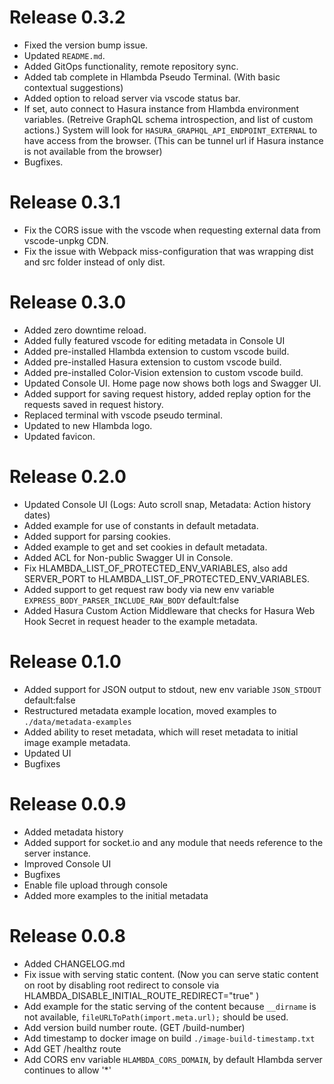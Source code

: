 # Release 0.3.2

- Fixed the version bump issue.
- Updated `README.md`.
- Added GitOps functionality, remote repository sync.
- Added tab complete in Hlambda Pseudo Terminal. (With basic contextual suggestions)
- Added option to reload server via vscode status bar.
- If set, auto connect to Hasura instance from Hlambda environment variables. (Retreive GraphQL schema introspection, and list of custom actions.) System will look for `HASURA_GRAPHQL_API_ENDPOINT_EXTERNAL` to have access from the browser. (This can be tunnel url if Hasura instance is not available from the browser)
- Bugfixes.

# Release 0.3.1

- Fix the CORS issue with the vscode when requesting external data from vscode-unpkg CDN.
- Fix the issue with Webpack miss-configuration that was wrapping dist and src folder instead of only dist.

# Release 0.3.0

- Added zero downtime reload.
- Added fully featured vscode for editing metadata in Console UI
- Added pre-installed Hlambda extension to custom vscode build.
- Added pre-installed Hasura extension to custom vscode build.
- Added pre-installed Color-Vision extension to custom vscode build.
- Updated Console UI. Home page now shows both logs and Swagger UI.
- Added support for saving request history, added replay option for the requests saved in request history.
- Replaced terminal with vscode pseudo terminal.
- Updated to new Hlambda logo.
- Updated favicon.

# Release 0.2.0

- Updated Console UI (Logs: Auto scroll snap, Metadata: Action history dates)
- Added example for use of constants in default metadata.
- Added support for parsing cookies.
- Added example to get and set cookies in default metadata.
- Added ACL for Non-public Swagger UI in Console.
- Fix HLAMBDA_LIST_OF_PROTECTED_ENV_VARIABLES, also add SERVER_PORT to HLAMBDA_LIST_OF_PROTECTED_ENV_VARIABLES.
- Added support to get request raw body via new env variable `EXPRESS_BODY_PARSER_INCLUDE_RAW_BODY` default:false
- Added Hasura Custom Action Middleware that checks for Hasura Web Hook Secret in request header to the example metadata.

# Release 0.1.0

- Added support for JSON output to stdout, new env variable `JSON_STDOUT` default:false
- Restructured metadata example location, moved examples to `./data/metadata-examples`
- Added ability to reset metadata, which will reset metadata to initial image example metadata.
- Updated UI
- Bugfixes

# Release 0.0.9

- Added metadata history
- Added support for socket.io and any module that needs reference to the server instance.
- Improved Console UI
- Bugfixes
- Enable file upload through console
- Added more examples to the initial metadata

# Release 0.0.8

- Added CHANGELOG.md
- Fix issue with serving static content. (Now you can serve static content on root by disabling root redirect to console via HLAMBDA_DISABLE_INITIAL_ROUTE_REDIRECT="true" )
- Add example for the static serving of the content because `__dirname` is not available, `fileURLToPath(import.meta.url);` should be used.
- Add version build number route. (GET /build-number)
- Add timestamp to docker image on build `./image-build-timestamp.txt`
- Add GET /healthz route
- Add CORS env variable `HLAMBDA_CORS_DOMAIN`, by default Hlambda server continues to allow '\*'
